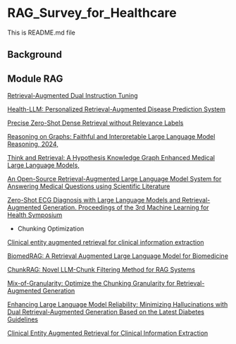 # RAG_Survey_for_Healthcare

This is README.md file
## Background


## Module RAG

[Retrieval-Augmented Dual Instruction Tuning](https://arxiv.org/pdf/2310.01352)

[Health-LLM: Personalized Retrieval-Augmented Disease Prediction System](https://arxiv.org/pdf/2402.00746)

[Precise Zero-Shot Dense Retrieval without Relevance Labels](https://arxiv.org/pdf/2212.10496)

[Reasoning on Graphs: Faithful and Interpretable Large Language Model Reasoning, 2024,](https://arxiv.org/pdf/2310.01061)

[Think and Retrieval: A Hypothesis Knowledge Graph Enhanced Medical Large Language Models,](https://arxiv.org/pdf/2312.15883)

[An Open-Source Retrieval-Augmented Large Language Model System for Answering Medical Questions using Scientific Literature](https://arxiv.org/pdf/2310.16146)

[Zero-Shot ECG Diagnosis with Large Language Models and Retrieval-Augmented Generation. Proceedings of the 3rd Machine Learning for Health Symposium](https://proceedings.mlr.press/v225/yu23b/yu23b.pdf)

- Chunking Optimization

[Clinical entity augmented retrieval for clinical information extraction](https://pmc.ncbi.nlm.nih.gov/articles/PMC11743751/?utm_source=chatgpt.com)

[BiomedRAG: A Retrieval Augmented Large Language Model for Biomedicine](https://arxiv.org/pdf/2405.00465)

[ChunkRAG: Novel LLM-Chunk Filtering Method for RAG Systems](https://arxiv.org/pdf/2410.19572)

[Mix-of-Granularity: Optimize the Chunking Granularity for Retrieval-Augmented Generation](https://aclanthology.org/2025.coling-main.384.pdf)

[Enhancing Large Language Model Reliability: Minimizing Hallucinations with Dual Retrieval-Augmented Generation Based on the Latest Diabetes Guidelines](https://www.mdpi.com/2075-4426/14/12/1131?utm_source=chatgpt.com)

[Clinical Entity Augmented Retrieval for Clinical Information Extraction](https://pmc.ncbi.nlm.nih.gov/articles/PMC11743751/pdf/41746_2024_Article_1377.pdf)
